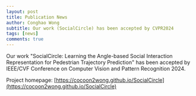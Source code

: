 ```yaml
---
layout: post
title: Publication News
author: Conghao Wong
subtitle: Our work (SocialCircle) has been accepted by CVPR2024
tags: [news]
comments: true
---
```

<!--
 * @Author: Conghao Wong
 * @Date: 2023-11-30 16:40:20
 * @LastEditors: Conghao Wong
 * @LastEditTime: 2024-03-07 17:49:01
 * @Description: file content
 * @Github: https://cocoon2wong.github.io
 * Copyright 2023 Conghao Wong, All Rights Reserved.
-->

Our work "SocialCircle: Learning the Angle-based Social Interaction Representation for Pedestrian Trajectory Prediction" has been accepted by IEEE/CVF Conference on Computer Vision and Pattern Recognition 2024.

Project homepage: [https://cocoon2wong.github.io/SocialCircle](https://cocoon2wong.github.io/SocialCircle)
